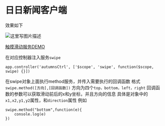 # 日日新闻客户端

效果如下

![这里写图片描述](http://img.blog.csdn.net/20160721173253764)


[触摸滑动服务DEMO](https://wscats.github.io/news/ghpage/touch.html)


在对应控制器注入服务`swipe`
```
app.controller('autumnsCtrl', ['$scope', 'swipe', function($scope, swipe) {}])
```
在swipe对象上面执行method服务，并传入需要执行的回调函数
格式`swipe.method([方向],[回调函数])`
方向为四个`top，bottom，left，right`
回调函数的参数可以获取滑动前后的x和y坐标，并且方向的信息
具体是对象中的`x1,x2,y1,y2`属性，和`direction`属性
例如
```
swipe.method("bottom",function(e){
	console.log(e)
})
```
